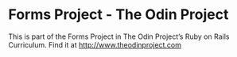 # Forms Project - The Odin Project

This is part of the Forms Project in The Odin Project’s Ruby on Rails Curriculum. Find it at http://www.theodinproject.com